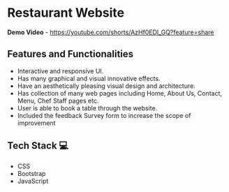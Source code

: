 # Restaurant Website  


**Demo Video** -  https://youtube.com/shorts/AzHf0EDl_GQ?feature=share

## Features and Functionalities 

- Interactive and responsive UI.
- Has many graphical and visual innovative effects.
- Have an aesthetically pleasing visual design and architecture.
- Has collection of many web pages including Home, About Us, Contact, Menu, Chef Staff pages etc.
- User is able to book a table through the website.
- Included the feedback Survey form to increase the scope of improvement 



## Tech Stack 💻

- CSS
- Bootstrap
- JavaScript
